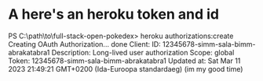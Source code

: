 # A here's an heroku token and id

PS C:\path\to\full-stack-open-pokedex> heroku authorizations:create
Creating OAuth Authorization... done
Client:      <none>
ID:          12345678-simm-sala-bimm-abrakatabra1
Description: Long-lived user authorization
Scope:       global
Token:       12345678-simm-sala-bimm-abrakatabra1
Updated at:  Sat Mar 11 2023 21:49:21 GMT+0200 (Ida-Euroopa standardaeg) (im my good time)